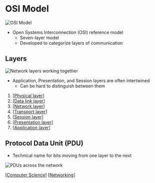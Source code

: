 # OSI Model

![OSI Model](/assets/second-brain/2020-09-08-21-22-35.png)

- Open Systems Interconnection (OSI) reference model
  - Seven-layer model
  - Developed to categorize layers of communication

## Layers

![Network layers working together](/assets/second-brain/2020-09-08-21-37-28.png)

- Application, Presentation, and Session layers are often intertwined
  - Can be hard to distinguish between them

1. [[Physical layer]]
2. [[Data link layer]]
3. [[Network layer]]
4. [[Transport layer]]
5. [[Session layer]]
6. [[Presentation layer]]
7. [[Application layer]]

## Protocol Data Unit (PDU)

- Technical name for bits moving from one layer to the next

![PDUs across the network](/assets/second-brain/2020-09-08-21-36-31.png)

[[Computer Science]] [[Networking]]

[//begin]: # "Autogenerated link references for markdown compatibility"
[Physical layer]: physical-layer "Physical Layer"
[Data link layer]: data-link-layer "Data Link Layer"
[Network layer]: network-layer "Network Layer"
[Transport layer]: transport-layer "Transport Layer"
[Session layer]: session-layer "Session Layer"
[Presentation layer]: presentation-layer "Presentation Layer"
[Application layer]: application-layer "Application Layer"
[Computer Science]: computer-science "Computer Science"
[Networking]: networking "Networking"
[//end]: # "Autogenerated link references"
